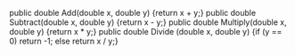 public double Add(double x, double y)
{return x + y;}
public double Subtract(double x, double y)
{return x - y;}
public double Multiply(double x, double y)
{return x * y;}
public double Divide (double x, double y)
{if (y == 0)
return -1;
else
return x / y;}
